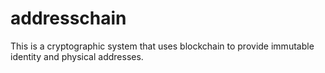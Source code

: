 # addresschain
This is a cryptographic system that uses blockchain to provide immutable identity and physical addresses.
